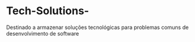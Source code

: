 # Tech-Solutions-
Destinado a armazenar soluções tecnológicas para problemas comuns de desenvolvimento de software
